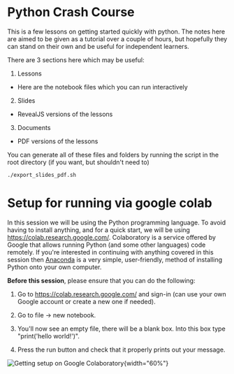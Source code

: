 # Python Crash Course 

This is a few lessons on getting started quickly with python. The notes here are aimed to be given as a tutorial over a couple of hours, but hopefully they can stand on their own and be useful for independent learners. 

There are 3 sections here which may be useful: 
1. Lessons
  - Here are the notebook files which you can run interactively 
2. Slides
  - RevealJS versions of the lessons 
3. Documents
  - PDF versions of the lessons 
  
You can generate all of these files and folders by running the script in the root directory (if you want, but shouldn't need to)

```bash
./export_slides_pdf.sh
```

# Setup for running via google colab

In this session we will be using the Python programming language. To
avoid having to install anything, and for a quick start, we will be
using <https://colab.research.google.com/>. Colaboratory is a service
offered by Google that allows running Python (and some other languages)
code remotely. If you're interested in continuing with anything covered
in this session then [Anaconda](https://www.anaconda.com) is a very
simple, user-friendly, method of installing Python onto your own
computer.

**Before this session**, please ensure that you can do the following:

1.  Go to <https://colab.research.google.com/> and sign-in (can use your
    own Google account or create a new one if needed).

2.  Go to file $\rightarrow$ new notebook.

3.  You'll now see an empty file, there will be a blank box. Into this
    box type \"print('hello world!')\".

4.  Press the run button and check that it properly prints out your
    message.

![Getting setup on Google
Colaboratory](./figures/ssIM1.png){width="60%"}
